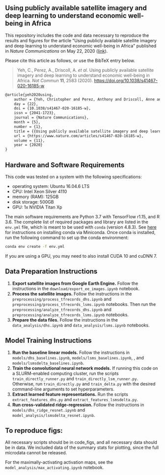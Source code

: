 ## Using publicly available satellite imagery and deep learning to understand economic well-being in Africa

This repository includes the code and data necessary to reproduce the results and figures for the article "Using publicly available satellite imagery and deep learning to understand economic well-being in Africa" published in *Nature Communications* on May 22, 2020 ([link](https://www.nature.com/articles/s41467-020-16185-w)).

Please cite this article as follows, or use the BibTeX entry below.

> Yeh, C., Perez, A., Driscoll, A. *et al*. Using publicly available satellite imagery and deep learning to understand economic well-being in Africa. *Nat Commun* **11**, 2583 (2020). https://doi.org/10.1038/s41467-020-16185-w

```tex
@article{yeh2020using,
    author = {Yeh, Christopher and Perez, Anthony and Driscoll, Anne and Azzari, George and Tang, Zhongyi and Lobell, David and Ermon, Stefano and Burke, Marshall},
    day = {22},
    doi = {10.1038/s41467-020-16185-w},
    issn = {2041-1723},
    journal = {Nature Communications},
    month = {5},
    number = {1},
    title = {{Using publicly available satellite imagery and deep learning to understand economic well-being in Africa}},
    url = {https://www.nature.com/articles/s41467-020-16185-w},
    volume = {11},
    year = {2020}
}
```


## Hardware and Software Requirements

This code was tested on a system with the following specifications:

- operating system: Ubuntu 16.04.6 LTS
- CPU: Intel Xeon Silver 4110
- memory (RAM): 125GB
- disk storage: 500GB
- GPU: 1x NVIDIA Titan Xp

The main software requirements are Python 3.7 with TensorFlow r1.15, and R 3.6. The complete list of required packages and library are listed in the `env.yml` file, which is meant to be used with `conda` (version 4.8.3). See [here](https://docs.conda.io/projects/conda/en/latest/user-guide/install/) for instructions on installing conda via Miniconda. Once conda is installed, run the following command to set up the conda environment:

```bash
conda env create -f env.yml
```

If you are using a GPU, you may need to also install CUDA 10 and cuDNN 7.


## Data Preparation Instructions

1. **Export satellite images from Google Earth Engine.** Follow the instructions in the `download/export_ee_images.ipynb` notebook.
2. **Process the satellite images.** Follow the instructions in the `preprocessing/process_tfrecords_dhs.ipynb` and `preprocessing/process_tfrecords_lsms.ipynb` notebooks. Then run the `preprocessing/analyze_tfrecords_dhs.ipynb` and `preprocessing/analyze_tfrecords_lsms.ipynb` notebooks.
3. **Prepare the data files.** Follow the instructions in the `data_analysis/dhs.ipynb` and `data_analysis/lsms.ipynb` notebooks.


## Model Training Instructions

1. **Run the baseline linear models.** Follow the instructions in `models/dhs_baselines.ipynb`, `models/lsms_baselines.ipynb`, , and `models/lsmsdelta_baselines.ipynb`.
2. **Train the convolutional neural network models.** If running this code on a SLURM-enabled computing cluster, run the scripts `train_directly_runner.py` and `train_directly_lsm_runner.py`. Otherwise, run `train_directly.py` and `train_delta.py` with the desired command-line arguments to set hyperparameters.
3. **Extract learned feature representations.** Run the scripts `extract_features_dhs.py` and `extract_features_lsmsdelta.py`.
4. **Run cross-validated ridge-regression.** Follow the instructions in `models/dhs_ridge_resnet.ipynb` and `model_analysis/lsmsdelta_resnet.ipynb`.


## To reproduce figs:

All necessary scripts should be in code_figs, and all necessary data should be in data. We included data of the summary stats for plotting, since the full microdata cannot be released.

For the maximally-activating activation maps, see the `model_analysis/max_activating.ipynb` notebook.
